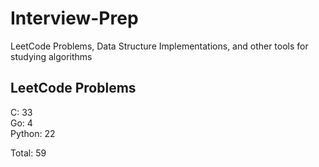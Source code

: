 # Interview-Prep
LeetCode Problems, Data Structure Implementations, and other tools for studying algorithms

## LeetCode Problems
C:      33<br/>
Go:     4<br/>
Python: 22<br/>

Total:  59
